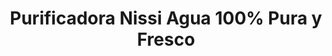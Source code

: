 ---
title: "Purificadora Nissi Agua 100% Pura y Fresco"
url: /zona-19-ciudad-de-guatemala/purificadora-nissi-agua-100-pura-y-fresco/
shop: general
---